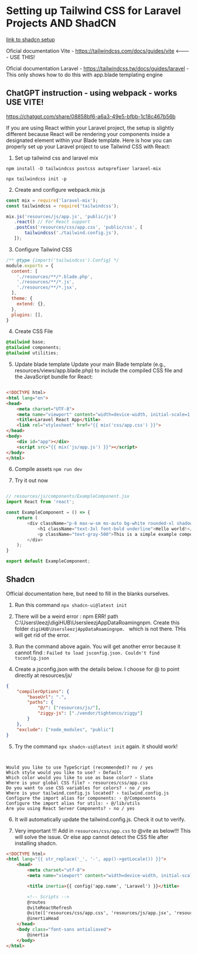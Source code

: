 # Setting up Tailwind CSS for Laravel Projects AND ShadCN

[link to shadcn setup](#shadcn)

Oficial documentation Vite - https://tailwindcss.com/docs/guides/vite  <---- USE THIS!

Oficial documentation Laravel - https://tailwindcss.tw/docs/guides/laravel - This only shows how to do this with app.blade templating engine

## ChatGPT instruction -  using webpack - works USE VITE!

https://chatgpt.com/share/08858bf6-a6a3-49e5-bfbb-1c18c467b56b

If you are using React within your Laravel project, the setup is slightly different because React will be rendering your components inside a designated element within your Blade template. Here is how you can properly set up your Laravel project to use Tailwind CSS with React:

1. Set up tailwind css and laravel mix

```
npm install -D tailwindcss postcss autoprefixer laravel-mix

npx tailwindcss init -p

```

2. Create and configure webpack.mix.js

```js
const mix = require('laravel-mix');
const tailwindcss = require('tailwindcss');

mix.js('resources/js/app.js', 'public/js')
   .react() // For React support
   .postCss('resources/css/app.css', 'public/css', [
       tailwindcss('./tailwind.config.js'),
   ]);

```
3. Configure Tailwind CSS

```js
/** @type {import('tailwindcss').Config} */
module.exports = {
  content: [
    './resources/**/*.blade.php',
    './resources/**/*.js',
    './resources/**/*.jsx',
  ],
  theme: {
    extend: {},
  },
  plugins: [],
}


```


4. Create CSS File

```css
@tailwind base;
@tailwind components;
@tailwind utilities;

```

5. Update blade template Update your main Blade template (e.g., resources/views/app.blade.php) to include the compiled CSS file and the JavaScript bundle for React: 


```html

<!DOCTYPE html>
<html lang="en">
<head>
    <meta charset="UTF-8">
    <meta name="viewport" content="width=device-width, initial-scale=1.0">
    <title>Laravel React App</title>
    <link rel="stylesheet" href="{{ mix('css/app.css') }}">
</head>
<body>
    <div id="app"></div>
    <script src="{{ mix('js/app.js') }}"></script>
</body>
</html>


```

6. Compile assets ```npm run dev```

7. Try it out now

```js

// resources/js/components/ExampleComponent.jsx
import React from 'react';

const ExampleComponent = () => {
    return (
        <div className="p-6 max-w-sm mx-auto bg-white rounded-xl shadow-md space-y-4">
            <h1 className="text-3xl font-bold underline">Hello world!</h1>
            <p className="text-gray-500">This is a simple example component.</p>
        </div>
    );
}

export default ExampleComponent;
```

## Shadcn

Official documentation here, but need to fill in the blanks ourselves.

1. Run this command ```npx shadcn-ui@latest init```

2. There will be a weird error : npm ERR! path C:\Users\leezj\digiHUB\UsersleezjAppDataRoamingnpm. Create this folder `digiHUB\UsersleezjAppDataRoamingnpm. ` which is not there. THis will get rid of the error.

3. Run the command above again. You will get another error because it cannot find : ```Failed to load jsconfig.json. Couldn't find tsconfig.json```

4. Create a jsconfig.json with the details below. I choose for @ to point directly at resources/js/ 

```json
{
    "compilerOptions": {
        "baseUrl": ".",
        "paths": {
            "@/": ["resources/js/"],
            "ziggy-js": ["./vendor/tightenco/ziggy"]
        }
    },
    "exclude": ["node_modules", "public"]
}

```

5. Try the command ```npx shadcn-ui@latest init``` again. it should work!

```cli


Would you like to use TypeScript (recommended)? no / yes
Which style would you like to use? › Default
Which color would you like to use as base color? › Slate
Where is your global CSS file? › resources/css/app.css
Do you want to use CSS variables for colors? › no / yes
Where is your tailwind.config.js located? › tailwind.config.js
Configure the import alias for components: › @/Components
Configure the import alias for utils: › @/lib/utils
Are you using React Server Components? › no / yes

```

6. It will automatically update the tailwind.config.js. Check it out to verify.

7. Very important !!! Add in ```resources/css/app.css``` to @vite as below!!! This will solve the issue. Or else app cannot detect the CSS file after installing shadcn.

```html
<!DOCTYPE html>
<html lang="{{ str_replace('_', '-', app()->getLocale()) }}">
    <head>
        <meta charset="utf-8">
        <meta name="viewport" content="width=device-width, initial-scale=1">

        <title inertia>{{ config('app.name', 'Laravel') }}</title>

        <!-- Scripts -->
        @routes
        @viteReactRefresh
        @vite(['resources/css/app.css', 'resources/js/app.jsx', 'resources/js/Pages/{$page["component"]}.jsx'])
        @inertiaHead
    </head>
    <body class="font-sans antialiased">
        @inertia
    </body>
</html>

```